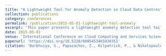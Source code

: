 ```yaml
---
title: "A Lightweight Tool for Anomaly Detection in Cloud Data Centres"
collection: publications
category: conferences
permalink: /publication/2015-05-01-lightweight-tool-anomaly
excerpt: 'This paper presents a lightweight anomaly detection tool tailored for cloud data centers, designed for rapid deployment with minimal overhead in distributed environments.'
date: 2015-05-01
venue: 'International Conference on Cloud Computing and Services Science (CLOSER)'
paperurl: 'https://doi.org/10.5220/0005453403430351'
citation: 'Barbhuiya, S., Papazachos, Z., Kilpatrick, P., & Nikolopoulos, D. S. (2015). "A Lightweight Tool for Anomaly Detection in Cloud Data Centres." *CLOSER 2015*, 343–351. https://doi.org/10.5220/0005453403430351'
---
```

